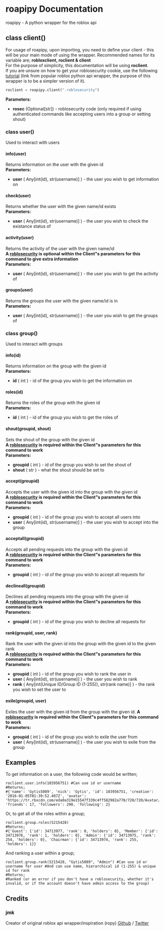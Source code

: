 # roapipy Documentation
roapipy - A python wrapper for the roblox api
## class client()
For usage of roapipy, upon importing, you need to define your client - this will be your main mode of using the wrapper. Recommended names for its variable are; **robloxclient, roclient & client**<br>
For the purpose of simplicity, this documentation will be using **roclient**.<br>
If you are unsure on how to get your roblosecurity cookie, use the following [tutorial](https://ro.py.jmk.gg/dev/roblosecurity/) (link from popular roblox python api wrapper, the purpose of this wrapper is to be a simpler version of it).
```py
roclient = roapipy.client(".roblosecurity")
```
**Parameters:**
*  **rosec** (Optional[str]) - roblosecurity code (only required if using authenticated commands like accepting users into a group or setting shout)
### class user()
Used to interact with users
#### info(user)
Returns information on the user with the given id<br>
**Parameters:**
*  **user** ( Any[int(id), str(username)] ) - the user you wish to get information on
#### check(user)
Returns whether the user with the given name/id exists<br>
**Parameters:**
*  **user** ( Any[int(id), str(username)] ) - the user you wish to check the existance status of
#### activity(user)
Returns the activity of the user with the given name/id<br>
**A [roblosecurity](https://ro.py.jmk.gg/dev/roblosecurity/) is __optional__ within the Client"s parameters for this command to give extra information**<br>
**Parameters:**
*  **user** ( Any[int(id), str(username)] ) - the user you wish to get the activity of
#### groups(user)
Returns the groups the user with the given name/id is in<br>
**Parameters:**
*  **user** ( Any[int(id), str(username)] ) - the user you wish to get the groups of
### class group()
Used to interact with groups
#### info(id)
Returns information on the group with the given id<br>
**Parameters:**
*  **id** ( int ) - id of the group you wish to get the information on
#### roles(id)
Returns the roles of the group with the given id<br>
**Parameters:**
*  **id** ( int ) - id of the group you wish to get the roles of
#### shout(groupid, shout)
Sets the shout of the group with the given id<br>
**A [roblosecurity](https://ro.py.jmk.gg/dev/roblosecurity/) is required within the Client"s parameters for this command to work**<br>
**Parameters:**
* **groupid** ( int ) - id of the group you wish to set the shout of
* **shout** ( str ) - what the shout should be set to
#### accept(groupid)
Accepts the user with the given id into the group with the given id<br>
**A [roblosecurity](https://ro.py.jmk.gg/dev/roblosecurity/) is required within the Client"s parameters for this command to work**<br>
**Parameters:**
* **groupid** ( int ) - id of the group you wish to accept all users into
* **user** ( Any[int(id), str(username)] ) - the user you wish to accept into the group
#### acceptall(groupid)
Accepts all pending requests into the group with the given id<br>
**A [roblosecurity](https://ro.py.jmk.gg/dev/roblosecurity/) is required within the Client"s parameters for this command to work**<br>
**Parameters:**
* **groupid** ( int ) - id of the group you wish to accept all requests for
#### declineall(groupid)
Declines all pending requests into the group with the given id<br>
**A [roblosecurity](https://ro.py.jmk.gg/dev/roblosecurity/) is required within the Client"s parameters for this command to work**<br>
**Parameters:**
* **groupid** ( int ) - id of the group you wish to decline all requests for
#### rank(groupid, user, rank)
Rank the user with the given id into the group with the given id to the given rank<br>
**A [roblosecurity](https://ro.py.jmk.gg/dev/roblosecurity/) is required within the Client"s parameters for this command to work**<br>
**Parameters:**
* **groupid** ( int ) - id of the group you wish to rank the user in
* **user** ( Any[int(id), str(username)] ) - the user you wish to rank
* **rank** ( Any[int(Unique ID/Group ID (1-255)), str(rank name)] ) - the rank you wish to set the user to
#### exile(groupid, user)
Exiles the user with the given id from the group with the given id.
**A [roblosecurity](https://ro.py.jmk.gg/dev/roblosecurity/) is required within the Client"s parameters for this command to work**<br>
**Parameters:**
* **groupid** ( int ) - id of the group you wish to exile the user from
* **user** ( Any[int(id), str(username)] ) - the user you wish to exile from the group
## Examples
To get information on a user, the following code would be written;
```
roclient.user.info(103956751) #Can use id or username
#Returns;
#{'name': 'Gytis5089', 'nick': 'Gytis', 'id': 103956751, 'creation': '2016-01-05T01:39:52.407Z', 'avatar': 'https://tr.rbxcdn.com/eda0a319e15547f339c4ff582982a770/720/720/Avatar/Png', 'friends': 17, 'followers': 290, 'following': 2}
```
Or, to get all of the roles within a group;
```
roclient.group.roles(5215428)
#Returns;
#{'Guest': {'id': 34713977, 'rank': 0, 'holders': 0}, 'Member': {'id': 34713976, 'rank': 1, 'holders': 0}, 'Admin': {'id': 34713975, 'rank': 254, 'holders': 0}, 'Chairman': {'id': 34713974, 'rank': 255, 'holders': 1}}
```
And ranking a user within a group;
```
roclient.group.rank(5215428, "Gytis5089", "Admin") #Can use id or username for user #And can use name, hierarchical id (1-255) & unique id for rank
#Returns;
#Ranked (or an error if you don't have a roblosecurity, whether it's invalid, or if the account doesn't have admin access to the group)
```
## Credits
### jmk
Creator of original roblox api wrapper/inspiration (ropy)
[Github](https://github.com/jmkd3v) / [Twitter](https://twitter.com/jmkdev)